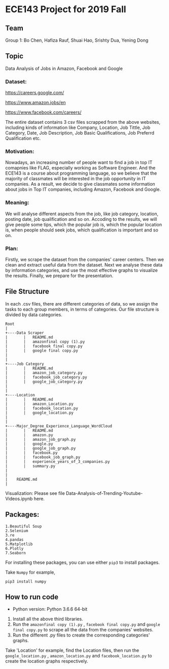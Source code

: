 # ECE143 Project for 2019 Fall
## Team
Group 1: Bo Chen, Hafiza Rauf, Shuai Hao, Srishty Dua, Yening Dong

## Topic
Data Analysis of Jobs in Amazon, Facebook and Google

### Dataset:
https://careers.google.com/

https://www.amazon.jobs/en

https://www.facebook.com/careers/

The entire dataset contains 3 csv files scrapped from the above websites, including kinds of information like Company, Location, Job Tittle, Job Category, Date, Job Description, Job Basic Qualifications, Job Preferrd Qualification etc.

### Motivation:
Nowadays, an increasing number of people want to find a job in top IT comapnies like FLAG, especially working as Software Engineer. And the ECE143 is a course about programming language, so we believe that the majority of classmates will be interested in the job opportunity in IT companies. As a result, we decide to give classmates some information about jobs in Top IT companies, including Amazon, Facebook and Google.

### Meaning:
We will analyse different aspects from the job, like job category, location, posting date, job qualification and so on. Accoding to the results, we will give people some tips, which the popular job is, which the popular location is, when people should seek jobs, which qualification is important and so on.

### Plan:
Firstly, we scrape the dataset from the companies' career centers. Then we clean and extract useful data from the dataset. Next we analyse these data by information categories, and use the most effective graphs to visualize the results. Finally, we prepare for the presentation.

## File Structure
In each .csv files, there are different categories of data, so we assign the tasks to each group members, in terms of categories. Our file structure is divided by data categories.
```
Root
|
+----Data Scraper
|       |   README.md
|       |   amazonfinal copy (1).py
|       |   facebook final copy.py
|       |   google final copy.py
|
|
+----Job Category
|       |   README.md
|       |   amazon_job_category.py
|       |   facebook_job_category.py
|       |   google_job_category.py
|
|
+----Location
|       |   README.md
|       |   amazon_Location.py
|       |   facebook_location.py
|       |   google_location.py
|
|
+----Major_Degree_Experience_Language_WordCloud
|       |   README.md
|       |   amazon.py
|       |   amazon_job_graph.py
|       |   google.py
|       |   google_job_graph.py
|       |   facebook.py
|       |   facebook_job_graph.py
|       |   experience_years_of_3_companies.py
|       |   summary.py
|
|
|    README.md
|
```
Visualization:
Please see file Data-Analysis-of-Trending-Youtube-Videos.ipynb here.

## Packages:
```
1.Beautiful Soup
2.Selenium
3.re
4.pandas
5.Matplotlib
6.Plotly
7.Seaborn
```

For installing these packages, you can use either ```pip3``` to install packages. 

Take ```Numpy``` for example,
```
pip3 install numpy
```

## How to run code
* Python version: Python 3.6.6 64-bit
1. Install all the above third libraries. 
2. Run the ```amazonfinal copy (1).py``` , ```facebook final copy.py``` and ```google final copy.py``` to scrape all the data from the companies' websites.
3. Run the different .py files to create the corresponding categories' graphs. 

Take 'Location' for example, find the Location files, then run the ```google_location.py``` , ```amazon_location.py``` and ```facebook_location.py``` to create the location graphs respectively.
